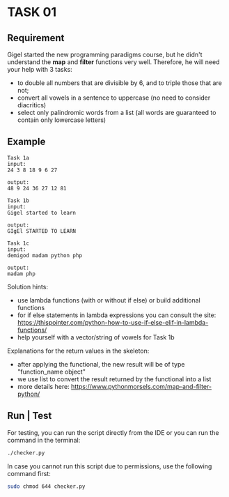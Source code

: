 # TASK 01

## Requirement

Gigel started the new programming paradigms course, but he didn't understand the **map** and **filter** functions very well. Therefore, he will need your help with 3 tasks:

* to double all numbers that are divisible by 6, and to triple those that are not;
* convert all vowels in a sentence to uppercase (no need to consider diacritics)
* select only palindromic words from a list (all words are guaranteed to contain only lowercase letters)

## Example

```text
Task 1a
input:
24 3 8 18 9 6 27

output:
48 9 24 36 27 12 81
```

```text
Task 1b
input:
Gigel started to learn

output:
GIgEl STARTED TO LEARN
```

```text
Task 1c
input:
demigod madam python php

output:
madam php
```

Solution hints:

* use lambda functions (with or without if else) or build additional functions
* for if else statements in lambda expressions you can consult the site: <https://thispointer.com/python-how-to-use-if-else-elif-in-lambda-functions/>
* help yourself with a vector/string of vowels for Task 1b

Explanations for the return values ​​in the skeleton:

* after applying the functional, the new result will be of type "function_name object"
* we use list to convert the result returned by the functional into a list
* more details here: <https://www.pythonmorsels.com/map-and-filter-python/>

## Run | Test

For testing, you can run the script directly from the IDE or you can run the command in the terminal:

```bash
./checker.py
```

In case you cannot run this script due to permissions, use the following command first:

```bash
sudo chmod 644 checker.py
```

